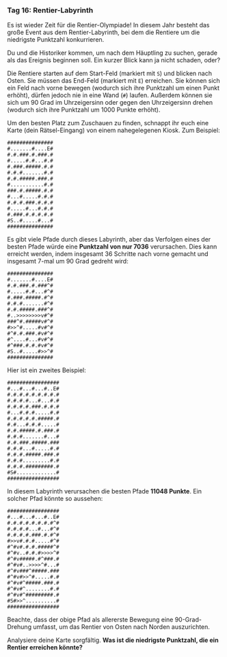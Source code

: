 ### Tag 16: Rentier-Labyrinth

Es ist wieder Zeit für die Rentier-Olympiade! In diesem Jahr besteht das große Event aus dem Rentier-Labyrinth, bei dem die Rentiere um die niedrigste Punktzahl konkurrieren.

Du und die Historiker kommen, um nach dem Häuptling zu suchen, gerade als das Ereignis beginnen soll. Ein kurzer Blick kann ja nicht schaden, oder?

Die Rentiere starten auf dem Start-Feld (markiert mit `S`) und blicken nach Osten. Sie müssen das End-Feld (markiert mit `E`) erreichen. Sie können sich ein Feld nach vorne bewegen (wodurch sich ihre Punktzahl um einen Punkt erhöht), dürfen jedoch nie in eine Wand (`#`) laufen. Außerdem können sie sich um 90 Grad im Uhrzeigersinn oder gegen den Uhrzeigersinn drehen (wodurch sich ihre Punktzahl um 1000 Punkte erhöht).

Um den besten Platz zum Zuschauen zu finden, schnappt ihr euch eine Karte (dein Rätsel-Eingang) von einem nahegelegenen Kiosk. Zum Beispiel:

```
###############
#.......#....E#
#.#.###.#.###.#
#.....#.#...#.#
#.###.#####.#.#
#.#.#.......#.#
#.#.#####.###.#
#...........#.#
###.#.#####.#.#
#...#.....#.#.#
#.#.#.###.#.#.#
#.....#...#.#.#
#.###.#.#.#.#.#
#S..#.....#...#
###############
```

Es gibt viele Pfade durch dieses Labyrinth, aber das Verfolgen eines der besten Pfade würde eine **Punktzahl von nur 7036** verursachen. Dies kann erreicht werden, indem insgesamt 36 Schritte nach vorne gemacht und insgesamt 7-mal um 90 Grad gedreht wird:

```
###############
#.......#....E#
#.#.###.#.###^#
#.....#.#...#^#
#.###.#####.#^#
#.#.#.......#^#
#.#.#####.###^#
#..>>>>>>>>v#^#
###^#.#####v#^#
#>>^#.....#v#^#
#^#.#.###.#v#^#
#^....#...#v#^#
#^###.#.#.#v#^#
#S..#.....#>>^#
###############
```

Hier ist ein zweites Beispiel:

```
#################
#...#...#...#..E#
#.#.#.#.#.#.#.#.#
#.#.#.#...#...#.#
#.#.#.#.###.#.#.#
#...#.#.#.....#.#
#.#.#.#.#.#####.#
#.#...#.#.#.....#
#.#.#####.#.###.#
#.#.#.......#...#
#.#.###.#####.###
#.#.#...#.....#.#
#.#.#.#####.###.#
#.#.#.........#.#
#.#.#.#########.#
#S#.............#
#################
```

In diesem Labyrinth verursachen die besten Pfade **11048 Punkte**. Ein solcher Pfad könnte so aussehen:

```
#################
#...#...#...#..E#
#.#.#.#.#.#.#.#^#
#.#.#.#...#...#^#
#.#.#.#.###.#.#^#
#>>v#.#.#.....#^#
#^#v#.#.#.#####^#
#^#v..#.#.#>>>>^#
#^#v#####.#^###.#
#^#v#..>>>>^#...#
#^#v###^#####.###
#^#v#>>^#.....#.#
#^#v#^#####.###.#
#^#v#^........#.#
#^#v#^#########.#
#S#>>^..........#
#################
```

Beachte, dass der obige Pfad als allererste Bewegung eine 90-Grad-Drehung umfasst, um das Rentier von Osten nach Norden auszurichten.

Analysiere deine Karte sorgfältig. **Was ist die niedrigste Punktzahl, die ein Rentier erreichen könnte?**
